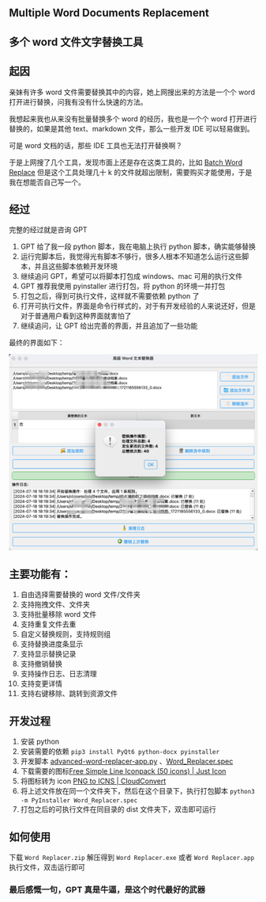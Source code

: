 ## Multiple Word Documents Replacement 

## 多个 word 文件文字替换工具

## 起因

亲妹有许多 word 文件需要替换其中的内容，她上网搜出来的方法是一个个 word 打开进行替换，问我有没有什么快速的方法。

我想起来我也从来没有批量替换多个 word 的经历，我也是一个个 word 打开进行替换的，如果是其他 text、markdown 文件，那么一些开发 IDE 可以轻易做到。

可是 word 文档的话，那些 IDE 工具也无法打开替换啊？

于是上网搜了几个工具，发现市面上还是存在这类工具的，比如 [Batch Word Replace](https://windows.dailydownloaded.com/zh/business-software/word-processing-software/62774-batch-word-replace-download-install/links)
但是这个工具处理几十 k 的文件就超出限制，需要购买才能使用，于是我在想能否自己写一个。

## 经过

完整的经过就是咨询 GPT

1. GPT 给了我一段 python 脚本，我在电脑上执行 python 脚本，确实能够替换
2. 运行完脚本后，我觉得光有脚本不够行，很多人根本不知道怎么运行这些脚本，并且这些脚本依赖开发环境
3. 继续追问 GPT，希望可以将脚本打包成 windows、mac 可用的执行文件
4. GPT 推荐我使用 pyinstaller 进行打包，将 python 的环境一并打包
5. 打包之后，得到可执行文件，这样就不需要依赖 python 了
6. 打开可执行文件，界面是命令行样式的，对于有开发经验的人来说还好，但是对于普通用户看到这种界面就害怕了
7. 继续追问，让 GPT 给出完善的界面，并且追加了一些功能

最终的界面如下：

![img.png](img.png)

## 主要功能有：

1. 自由选择需要替换的 word 文件/文件夹
2. 支持拖拽文件、文件夹
3. 支持批量移除 word 文件
4. 支持重复文件去重
5. 自定义替换规则，支持规则组
6. 支持替换进度条显示
7. 支持显示替换记录
8. 支持撤销替换
9. 支持操作日志、日志清理
10. 支持变更详情
11. 支持右键移除、跳转到资源文件


## 开发过程

1. 安装 python
2. 安装需要的依赖 `pip3 install PyQt6 python-docx pyinstaller`
3. 开发脚本 [advanced-word-replacer-app.py](source%2Fadvanced-word-replacer-app.py) 、[Word_Replacer.spec](source%2FWord_Replacer.spec)
4. 下载需要的图标[Free Simple Line Iconpack (50 icons) | Just Icon](https://www.iconarchive.com/show/free-simple-line-icons-by-justicon.html)
5. 将图标转为 icon [PNG to ICNS | CloudConvert](https://cloudconvert.com/png-to-icns)
6. 将上述文件放在同一个文件夹下，然后在这个目录下，执行打包脚本 `python3 -m PyInstaller Word_Replacer.spec`
7. 打包之后的可执行文件在同目录的 dist 文件夹下，双击即可运行

## 如何使用

下载 `Word Replacer.zip` 解压得到 `Word Replacer.exe` 或者 `Word Replacer.app` 执行文件，双击运行即可

### 最后感慨一句，GPT 真是牛逼，是这个时代最好的武器